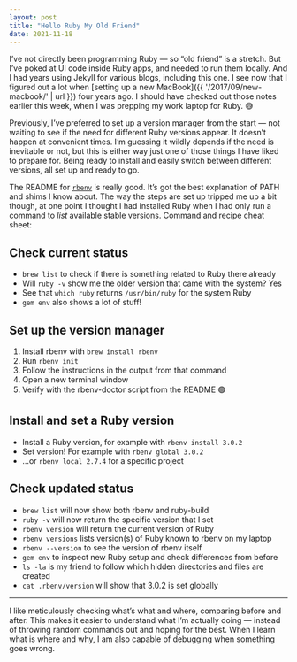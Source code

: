 ```yaml
---
layout: post
title: "Hello Ruby My Old Friend"
date: 2021-11-18
---
```


I’ve not directly been programming Ruby — so “old friend” is a stretch. But I’ve poked at UI code inside Ruby apps, and needed to run them locally. And I had years using Jekyll for various blogs, including this one. I see now that I figured out a lot when [setting up a new MacBook]({{ '/2017/09/new-macbook/' | url }}) four years ago. I should have checked out those notes earlier this week, when I was prepping my work laptop for Ruby. 😅

Previously, I’ve preferred to set up a version manager from the start — not waiting to see if the need for different Ruby versions appear. It doesn’t happen at convenient times. I’m guessing it wildly depends if the need is inevitable or not, but this is either way just one of those things I have liked to prepare for. Being ready to install and easily switch between different versions, all set up and ready to go.

The README for [`rbenv`](https://github.com/rbenv/rbenv) is really good. It’s got the best explanation of PATH and shims I know about. The way the steps are set up tripped me up a bit though, at one point I thought I had installed Ruby when I had only run a command to _list_ available stable versions. Command and recipe cheat sheet:

## Check current status

- `brew list` to check if there is something related to Ruby there already
- Will `ruby -v` show me the older version that came with the system? Yes
- See that `which ruby` returns `/usr/bin/ruby` for the system Ruby
- `gem env` also shows a lot of stuff!

## Set up the version manager

1. Install rbenv with `brew install rbenv`
2. Run `rbenv init`
3. Follow the instructions in the output from that command
4. Open a new terminal window
5. Verify with the rbenv-doctor script from the README 🟢

## Install and set a Ruby version

- Install a Ruby version, for example with `rbenv install 3.0.2`
- Set version! For example with `rbenv global 3.0.2`
- …or `rbenv local 2.7.4` for a specific project

## Check updated status

- `brew list` will now show both rbenv and ruby-build
- `ruby -v` will now return the specific version that I set
- `rbenv version` will return the current version of Ruby
- `rbenv versions` lists version(s) of Ruby known to rbenv on my laptop
- `rbenv --version` to see the version of rbenv itself
- `gem env` to inspect new Ruby setup and check differences from before
- `ls -la` is my friend to follow which hidden directories and files are created
- `cat .rbenv/version` will show that 3.0.2 is set globally

---

I like meticulously checking what’s what and where, comparing before and after. This makes it easier to understand what I’m actually doing — instead of throwing random commands out and hoping for the best. When I learn what is where and why, I am also capable of debugging when something goes wrong.
